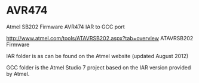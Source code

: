 # AVR474
Atmel SB202 Firmware AVR474 IAR to GCC port

http://www.atmel.com/tools/ATAVRSB202.aspx?tab=overview
ATAVRSB202 Firmware

IAR folder is as can be found on the Atmel website (updated August 2012)

GCC folder is the Atmel Studio 7 project based on the IAR version provided by Atmel.
